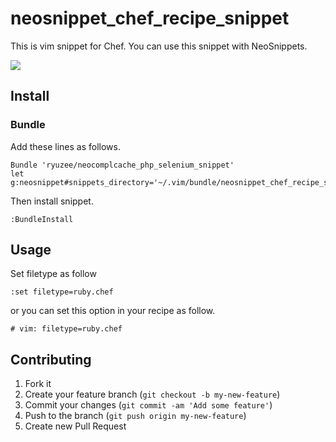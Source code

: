 # neosnippet_chef_recipe_snippet

This is vim snippet for Chef. You can use this snippet with NeoSnippets.

<img src="http://www.ryuzee.com/contents/blog/wp-content/uploads/2014/06/chef_snippet.png" />

## Install

### Bundle

Add these lines as follows.

	Bundle 'ryuzee/neocomplcache_php_selenium_snippet'
	let g:neosnippet#snippets_directory='~/.vim/bundle/neosnippet_chef_recipe_snippet/autoload/neosnippet/snippets'

Then install snippet.

	:BundleInstall

## Usage

Set filetype as follow

	:set filetype=ruby.chef

or you can set this option in your recipe as follow.

	# vim: filetype=ruby.chef

## Contributing

1. Fork it
2. Create your feature branch (`git checkout -b my-new-feature`)
3. Commit your changes (`git commit -am 'Add some feature'`)
4. Push to the branch (`git push origin my-new-feature`)
5. Create new Pull Request
